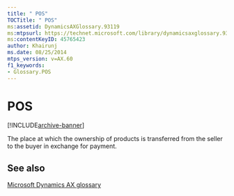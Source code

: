 ```yaml
---
title: " POS"
TOCTitle: " POS"
ms:assetid: DynamicsAXGlossary.93119
ms:mtpsurl: https://technet.microsoft.com/library/dynamicsaxglossary.93119(v=AX.60)
ms:contentKeyID: 45765423
author: Khairunj
ms.date: 08/25/2014
mtps_version: v=AX.60
f1_keywords:
- Glossary.POS
---
```


# POS


[!INCLUDE[archive-banner](includes/archive-banner.md)]

The place at which the ownership of products is transferred from the seller to the buyer in exchange for payment.

## See also

[Microsoft Dynamics AX glossary](glossary/microsoft-dynamics-ax-glossary.md)

  


